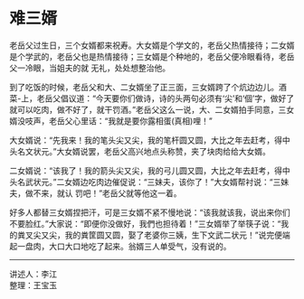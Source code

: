 # 难三婿

老岳父过生日，三个女婿都来祝寿。大女婿是个学文的，老岳父热情接待；二女婿是个学武的，老岳父也是热情接待；三女婿是个种地的，老岳父便冷眼看待，老岳父一冷眼，当姐夫的就
无礼，处处想整治他。

到了吃饭的时候，老岳父和大、二女婿坐了正三面，三女婿跨了个炕边边儿。酒菜-上，老岳父倡议道：“今天要你们做诗，诗的头两句必须有‘尖’和‘個’字，做好了就可以吃肉，做不好了，就干罚酒。”老岳父这么一说，大、二女婿拍手同意，三女婿没吱声，老岳父心里话：“我就是要你露相蛋(真相)哩！”

大女婿说：“先我来！我的笔头尖又尖，我的笔杆圆又圆，大比之年去赶考，得中头名文状元。”大女婿说罢，老岳父高兴地点头称赞，夹了块肉给给大女婿。

二女婿说：“该我了！我的箭头尖又尖，我的弓儿圆又圆，大比之年去赶考，得中头名武状元。”二女婿边吃肉边催促说：“三妹夫，该你了！”大女婿帮衬说：“三妹夫，做不来，就认
罚吧！”老岳父就等他这一着。

好多人都替三女婿捏把汗，可是三女婿不紧不慢地说：“该我就该我，说出来你们不要脸红。”大家说：“即便你没做好，我們也担待着！”三女婿举了举筷子说：“我的粪叉尖又尖，我的粪筐圆又圆，娶了老婆你三姨，生下文武二状元！”说完便端起一盘肉，大口大口地吃了起来。翁婿三人单受气，没有说的。

---

讲述人：李江  
整理：王宝玉